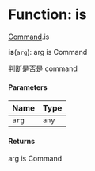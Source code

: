 # Function: is

[Command](/en/auto-docs/editor/modules/Command.md).is

**is**(`arg`): arg is Command

判断是否是 command

#### Parameters

| Name | Type |
| :------ | :------ |
| `arg` | `any` |

#### Returns

arg is Command
